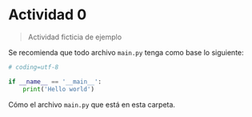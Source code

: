 # Actividad 0
> Actividad ficticia de ejemplo

Se recomienda que todo archivo `main.py` tenga como base lo siguiente:

```python
# coding=utf-8

if __name__ == '__main__':
    print('Hello world')

```

Cómo el archivo `main.py` que está en esta carpeta.

